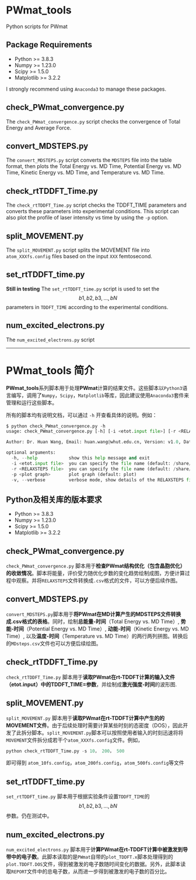 # PWmat_tools
Python scripts for PWmat
## Package Requirements
- Python >= 3.8.3
- Numpy >= 1.23.0
- Scipy >= 1.5.0
- Matplotlib >= 3.2.2

I strongly recommend using `Anaconda3` to manage these packages.

## check_PWmat_convergence.py
The `check_PWmat_convergence.py` script checks the convergence of Total Energy and Average Force.


## convert_MDSTEPS.py
The `convert_MDSTEPS.py` script converts the `MDSTEPS` file into the table format, then plots the Total Energy vs. MD Time, Potential Energy vs. MD Time, Kinetic Energy vs. MD Time, and Temperature vs. MD Time.


## check_rtTDDFT_Time.py
The `check_rtTDDFT_Time.py` script checks the TDDFT_TIME parameters and converts these parameters into experimental conditions. This script can also plot the profile of laser intensity vs time by using the `-p` option.


## split_MOVEMENT.py
The `split_MOVEMENT.py` script splits the MOVEMENT file into `atom_XXXfs.config` files based on the input `XXX` femtosecond.


## set_rtTDDFT_time.py
**Still in testing** The `set_rtTDDFT_time.py` script is used to set the $$b1,b2,b3,... ,bN$$ parameters in `TDDFT_TIME` according to the experimental conditions.


## num_excited_electrons.py
The `num_excited_electrons.py` script 

--------------------------
# PWmat_tools 简介
**PWmat_tools**系列脚本用于处理**PWmat**计算的结果文件。这些脚本以`Python3`语言编写，调用了`Numpy`，`Scipy`，`Matplotlib`等库，因此建议使用`Anaconda3`套件来管理和运行这些脚本。

所有的脚本均有说明文档，可以通过 `-h` 开查看具体的说明。例如：
```python
$ python check_PWmat_convergence.py -h
usage: check_PWmat_convergence.py [-h] [-i <etot.input file>] [-r <RELAXSTEPS file>] [-p <plot graph>] [-v]

Author: Dr. Huan Wang, Email: huan.wang@whut.edu.cn, Version: v1.0, Date: August 7, 2024

optional arguments:
  -h, --help            show this help message and exit
  -i <etot.input file>  you can specify the file name (default: /share/home/huan/scripts/etot.input)
  -r <RELAXSTEPS file>  you can specify the file name (default: /share/home/huan/scripts/RELAXSTEPS)
  -p <plot graph>       plot graph (default: plot)
  -v, --verbose         verbose mode, show details of the RELAXSTEPS file (default: False)
```

## Python及相关库的版本要求
- Python >= 3.8.3
- Numpy >= 1.23.0
- Scipy >= 1.5.0
- Matplotlib >= 3.2.2


## check_PWmat_convergence.py
`check_PWmat_convergence.py` 脚本用于**检查PWmat结构优化（包含晶胞优化）的收敛情况**。脚本将能量，评价受力随优化步数的变化趋势绘制成图，方便计算过程中观察。并将`RELAXSTEPS`文件转换成`.csv`格式的文件，可以方便后续作图。


## convert_MDSTEPS.py
`convert_MDSTEPS.py`脚本用于**将PWmat在MD计算产生的MDSTEPS文件转换成.csv格式的表格**。同时，绘制**总能量-时间**（Total Energy vs. MD Time）, **势能-时间**（Potential Energy vs. MD Time）, **动能-时间**（Kinetic Energy vs. MD Time）, 以及**温度-时间**（Temperature vs. MD Time）的两行两列拼图。转换后的`MDsteps.csv`文件也可以方便后续绘图。


## check_rtTDDFT_Time.py
`check_rtTDDFT_Time.py` 脚本用于**读取PWmat在rt-TDDFT计算的输入文件（etot.input）中的TDDFT_TIME=参数**，并绘制成**激光强度-时间**的波形图.


## split_MOVEMENT.py
`split_MOVEMENT.py` 脚本用于**读取PWmat在rt-TDDFT计算中产生的的MOVEMENT文件**。由于后续处理时需要计算某些时刻的态密度（DOS），因此开发了此拆分脚本。`split_MOVEMENT.py`脚本可以按照使用者输入的时刻迅速将将`MOVEMENT`文件拆分成若干个`atom_XXXfs.config`文件。例如，
```python
python check_rtTDDFT_Time.py -s 10， 200， 500
```
即可得到 `atom_10fs.config`，`atom_200fs.config`，`atom_500fs.config`等文件


## set_rtTDDFT_time.py
`set_rtTDDFT_time.py` 脚本用于根据实验条件设置`TDDFT_TIME`的 $$b1,b2,b3,...,bN$$ 参数。仍在测试中。


## num_excited_electrons.py
`num_excited_electrons.py` 脚本用于**计算PWmat在rt-TDDFT计算中被激发到导带中的电子数**。此脚本读取的是`PWmat`自带的`plot_TDDFT.x`脚本处理得到的`plot.TDDFT.DOS`文件，得到被激发的电子数随时间变化的数据。另外，此脚本读取`REPORT`文件中的总电子数，从而进一步得到被激发的电子数的百分比。
